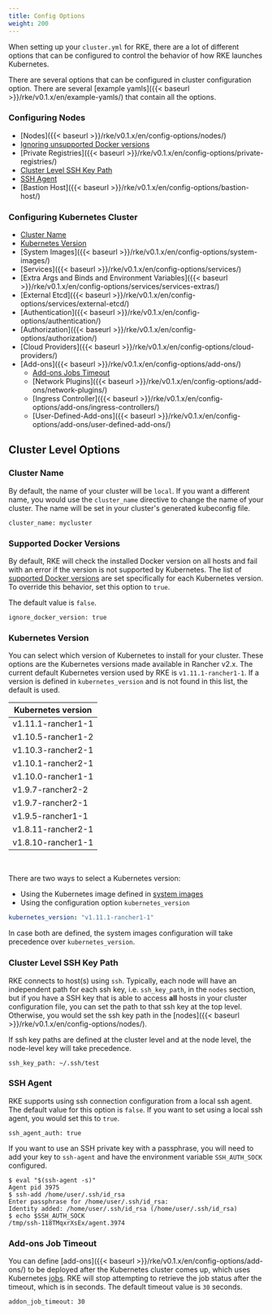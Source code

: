 ```yaml
---
title: Config Options
weight: 200
---
```


When setting up your `cluster.yml` for RKE, there are a lot of different options that can be configured to control the behavior of how RKE launches Kubernetes.

There are several options that can be configured in cluster configuration option. There are several [example yamls]({{< baseurl >}}/rke/v0.1.x/en/example-yamls/) that contain all the options.

### Configuring Nodes
* [Nodes]({{< baseurl >}}/rke/v0.1.x/en/config-options/nodes/)
* [Ignoring unsupported Docker versions](#supported-docker-versions)
* [Private Registries]({{< baseurl >}}/rke/v0.1.x/en/config-options/private-registries/)
* [Cluster Level SSH Key Path](#cluster-level-ssh-key-path)
* [SSH Agent](#ssh-agent)
* [Bastion Host]({{< baseurl >}}/rke/v0.1.x/en/config-options/bastion-host/)

### Configuring Kubernetes Cluster
* [Cluster Name](#cluster-name)
* [Kubernetes Version](#kubernetes-version)
* [System Images]({{< baseurl >}}/rke/v0.1.x/en/config-options/system-images/)
* [Services]({{< baseurl >}}/rke/v0.1.x/en/config-options/services/)
* [Extra Args and Binds and Environment Variables]({{< baseurl >}}/rke/v0.1.x/en/config-options/services/services-extras/)
* [External Etcd]({{< baseurl >}}/rke/v0.1.x/en/config-options/services/external-etcd/)
* [Authentication]({{< baseurl >}}/rke/v0.1.x/en/config-options/authentication/)
* [Authorization]({{< baseurl >}}/rke/v0.1.x/en/config-options/authorization/)
* [Cloud Providers]({{< baseurl >}}/rke/v0.1.x/en/config-options/cloud-providers/)
* [Add-ons]({{< baseurl >}}/rke/v0.1.x/en/config-options/add-ons/)
  * [Add-ons Jobs Timeout](#add-ons-jobs-timeout)
  * [Network Plugins]({{< baseurl >}}/rke/v0.1.x/en/config-options/add-ons/network-plugins/)
  * [Ingress Controller]({{< baseurl >}}/rke/v0.1.x/en/config-options/add-ons/ingress-controllers/)
  * [User-Defined-Add-ons]({{< baseurl >}}/rke/v0.1.x/en/config-options/add-ons/user-defined-add-ons/)


## Cluster Level Options

### Cluster Name

By default, the name of your cluster will be `local`. If you want a different name, you would use the `cluster_name` directive to change the name of your cluster. The name will be set in your cluster's generated kubeconfig file.

```
cluster_name: mycluster
```

### Supported Docker Versions

By default, RKE will check the installed Docker version on all hosts and fail with an error if the version is not supported by Kubernetes. The list of [supported Docker versions](https://github.com/rancher/rke/blob/master/docker/docker.go#L29) are set specifically for each Kubernetes version. To override this behavior, set this option to `true`.

The default value is `false`.

```
ignore_docker_version: true
```

### Kubernetes Version

You can select which version of Kubernetes to install for your cluster. These options are the Kubernetes versions made available in Rancher v2.x. The current default Kubernetes version used by RKE is `v1.11.1-rancher1-1`. If a version is defined in `kubernetes_version` and is not found in this list, the default is used.

 Kubernetes version|
 -----------------|
 v1.11.1-rancher1-1|
 v1.10.5-rancher1-2|
 v1.10.3-rancher2-1|
 v1.10.1-rancher2-1|
 v1.10.0-rancher1-1|
 v1.9.7-rancher2-2|
 v1.9.7-rancher2-1|
 v1.9.5-rancher1-1|
 v1.8.11-rancher2-1|
 v1.8.10-rancher1-1|

<br>

There are two ways to select a Kubernetes version:

- Using the Kubernetes image defined in [system images](#rke-system-images)
- Using the configuration option `kubernetes_version`

```yaml
kubernetes_version: "v1.11.1-rancher1-1"
```

In case both are defined, the system images configuration will take precedence over `kubernetes_version`.

### Cluster Level SSH Key Path
RKE connects to host(s) using `ssh`. Typically, each node will have an independent path for each ssh key, i.e. `ssh_key_path`, in the `nodes` section, but if you have a SSH key that is able to access **all** hosts in your cluster configuration file, you can set the path to that ssh key at the top level. Otherwise, you would set the ssh key path in the [nodes]({{< baseurl >}}/rke/v0.1.x/en/config-options/nodes/).

If ssh key paths are defined at the cluster level and at the node level, the node-level key will take precedence.

```
ssh_key_path: ~/.ssh/test
```

### SSH Agent

RKE supports using ssh connection configuration from a local ssh agent. The default value for this option is `false`. If you want to set using a local ssh agent, you would set this to `true`.

```
ssh_agent_auth: true
```

If you want to use an SSH private key with a passphrase, you will need to add your key to `ssh-agent` and have the environment variable `SSH_AUTH_SOCK` configured.

```
$ eval "$(ssh-agent -s)"
Agent pid 3975
$ ssh-add /home/user/.ssh/id_rsa
Enter passphrase for /home/user/.ssh/id_rsa:
Identity added: /home/user/.ssh/id_rsa (/home/user/.ssh/id_rsa)
$ echo $SSH_AUTH_SOCK
/tmp/ssh-118TMqxrXsEx/agent.3974
```

### Add-ons Job Timeout

You can define [add-ons]({{< baseurl >}}/rke/v0.1.x/en/config-options/add-ons/) to be deployed after the Kubernetes cluster comes up, which uses Kubernetes [jobs](https://kubernetes.io/docs/concepts/workloads/controllers/jobs-run-to-completion/). RKE will stop attempting to retrieve the job status after the timeout, which is in seconds. The default timeout value is `30` seconds.

```
addon_job_timeout: 30
```
